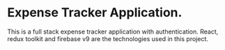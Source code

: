 # Expense Tracker Application.

This is a full stack expense tracker application with authentication.
React, redux toolkit and firebase v9 are the technologies used in this project.
